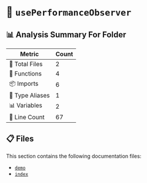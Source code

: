 # 📁 `usePerformanceObserver`

## 📊 Analysis Summary For Folder

| Metric | Count |
|--------|-------|
| 📁 Total Files | 2 |
| 🔧 Functions | 4 |
| 📦 Imports | 6 |
| 📑 Type Aliases | 1 |
| 📊 Variables | 2 |
| 🔢 Line Count | 67 |


## 📋 Files

This section contains the following documentation files:

- [`demo`](./demo.md)
- [`index`](./index.md)